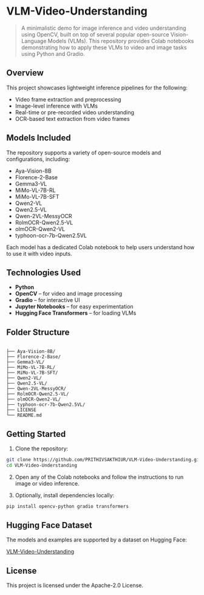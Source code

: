 # **VLM-Video-Understanding**

> A minimalistic demo for image inference and video understanding using OpenCV, built on top of several popular open-source Vision-Language Models (VLMs). This repository provides Colab notebooks demonstrating how to apply these VLMs to video and image tasks using Python and Gradio.

## Overview

This project showcases lightweight inference pipelines for the following:
- Video frame extraction and preprocessing
- Image-level inference with VLMs
- Real-time or pre-recorded video understanding
- OCR-based text extraction from video frames

## Models Included

The repository supports a variety of open-source models and configurations, including:

- Aya-Vision-8B
- Florence-2-Base
- Gemma3-VL
- MiMo-VL-7B-RL
- MiMo-VL-7B-SFT
- Qwen2-VL
- Qwen2.5-VL
- Qwen-2VL-MessyOCR
- RolmOCR-Qwen2.5-VL
- olmOCR-Qwen2-VL
- typhoon-ocr-7b-Qwen2.5VL

Each model has a dedicated Colab notebook to help users understand how to use it with video inputs.

## Technologies Used

- **Python**
- **OpenCV** – for video and image processing
- **Gradio** – for interactive UI
- **Jupyter Notebooks** – for easy experimentation
- **Hugging Face Transformers** – for loading VLMs

## Folder Structure

```

├── Aya-Vision-8B/
├── Florence-2-Base/
├── Gemma3-VL/
├── MiMo-VL-7B-RL/
├── MiMo-VL-7B-SFT/
├── Qwen2-VL/
├── Qwen2.5-VL/
├── Qwen-2VL-MessyOCR/
├── RolmOCR-Qwen2.5-VL/
├── olmOCR-Qwen2-VL/
├── typhoon-ocr-7b-Qwen2.5VL/
├── LICENSE
└── README.md

````

## Getting Started

1. Clone the repository:

```bash
git clone https://github.com/PRITHIVSAKTHIUR/VLM-Video-Understanding.git
cd VLM-Video-Understanding
````

2. Open any of the Colab notebooks and follow the instructions to run image or video inference.

3. Optionally, install dependencies locally:

```bash
pip install opencv-python gradio transformers
```

## Hugging Face Dataset

The models and examples are supported by a dataset on Hugging Face:

[VLM-Video-Understanding](https://huggingface.co/datasets/prithivMLmods/VLM-Video-Understanding)

## License

This project is licensed under the Apache-2.0 License.
